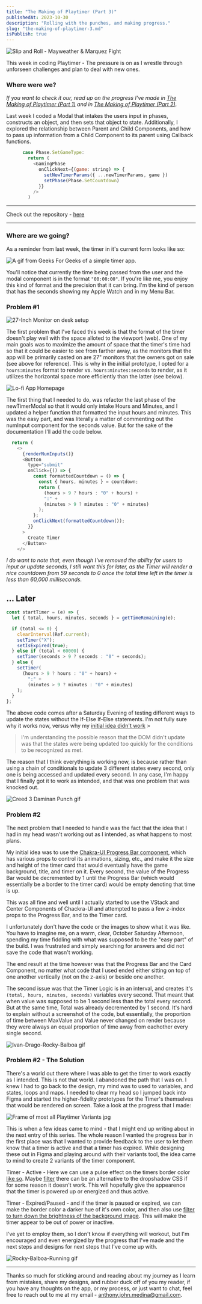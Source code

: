 ```yaml
---
title: "The Making of Playtimer (Part 3)"
publishedAt: 2023-10-30
description: "Rolling with the punches, and making progress."
slug: "the-making-of-playtimer-3.md"
isPublish: true
---
```


![Slip and Roll - Mayweather & Marquez Fight](https://cdn.gloveworx.com/images/box_g_mayweather_marquez_b1_576.2e16d0ba.fill-1600x900.jpg "Slip and Roll - Mayweather & Marquez Fight")

This week in coding Playtimer - The pressure is on as I wrestle through unforseen challenges and plan to deal with new ones.

### Where were we?

_If you want to check it our, read up on the progress I've made in [The Making of Playtimer (Part 1)](https://anthonyjmedina.com/posts/the-making-of-playtimer-1.md/) and in [The Making of Playtimer (Part 2)](https://anthonyjmedina.com/posts/the-making-of-playtimer-2.md/)._

Last week I coded a Modal that intakes the users input in phases, constructs an object, and then sets that object to state. Additionally, I explored the relationship between Parent and Child Components, and how to pass up information from a Child Component to its parent using Callback functions.

```javascript
      case Phase.SetGameType:
        return (
          <GamingPhase
            onClickNext={(game: string) => {
              setNewTimerParams({ ...newTimerParams, game })
              setPhase(Phase.SetCountdown)
            }}
          />
        )
```

---

Check out the repository - [here](https://github.com/ajm24027/playtimer)

---

### Where are we going?

As a reminder from last week, the timer in it's current form looks like so:

![A gif from Geeks For Geeks of a simple timer app.](https://media.geeksforgeeks.org/wp-content/uploads/20210625185346/Reactcountdown.gif "A gif from Geeks For Geeks of a simple timer app.")

You'll notice that currently the time being passed from the user and the modal component is in the format `"00:00:00"`. If you're like me, you enjoy this kind of format and the precision that it can bring. I'm the kind of person that has the seconds showing my Apple Watch and in my Menu Bar.

### Problem #1

![27-Inch Monitor on desk setup](https://assets.entrepreneur.com/content/3x2/2000/1629478920-Hero.jpg "27-Inch Monitor on desk setup")

The first problem that I've faced this week is that the format of the timer doesn't play well with the space alloted to the viewport (web). One of my main goals was to maximize the amount of space that the timer's time had so that it could be easier to see from farther away, as the monitors that the app will be primarily casted on are 27" monitors that the owners got on sale (see above for reference). This is why in the initial prototype, I opted for a `hours:minutes` format to render vs. `hours:minutes:seconds` to render, as it utilizes the horizontal space more efficiently than the latter (see below).

![Lo-fi App Homepage](https://anthonyjmedina-portfolio-images.s3.us-east-2.amazonaws.com/the_making_of_playtimer/playtimer-lofi.png "Lo-fi App Homepage")

The first thing that I needed to do, was refactor the last phase of the newTimerModal so that it would only intake Hours and Minutes, and I updated a helper function that formatted the input hours and minutes. This was the easy part, and was literally a matter of commenting out the numInput component for the seconds value. But for the sake of the documentation I'll add the code below.

```javascript
  return (
    <>
      {renderNumInputs()}
      <Button
        type="submit"
        onClick={() => {
          const formattedCountdown = () => {
            const { hours, minutes } = countdown;
            return (
              (hours > 9 ? hours : "0" + hours) +
              ":" +
              (minutes > 9 ? minutes : "0" + minutes)
            );
          };
          onClickNext(formattedCountdown());
        }}
      >
        Create Timer
      </Button>
    </>
```

_I do want to note that, even though I've removed the ability for users to input or update seconds, I still want this for later, as the Timer will render a nice countdown from 59 seconds to 0 once the total time left in the timer is less than 60,000 milliseconds._

## ... Later

```javascript
const startTimer = (e) => {
  let { total, hours, minutes, seconds } = getTimeRemaining(e);

  if (total <= 0) {
    clearInterval(Ref.current);
    setTimer("X");
    setIsExpired(true);
  } else if (total < 60000) {
    setTimer(seconds > 9 ? seconds : "0" + seconds);
  } else {
    setTimer(
      (hours > 9 ? hours : "0" + hours) +
        ":" +
        (minutes > 9 ? minutes : "0" + minutes)
    );
  }
};
```

The above code comes after a Saturday Evening of testing different ways to update the states without the If-Else If-Else statements. I'm not fully sure why it works now, versus why my [initial idea didn't work](https://anthonyjmedina.com/posts/the-making-of-playtimer-1.md/) >

> I'm understanding the possible reason that the DOM didn't update was that the states were being updated too quickly for the conditions to be recognized as met.

The reason that I think everything is working now, is because rather than using a chain of conditionals to update 3 different states every second, only one is being accessed and updated every second. In any case, I'm happy that I finally got it to work as intended, and that was one problem that was knocked out.

![Creed 3 Daminan Punch gif](https://media4.giphy.com/media/ix8rZoVYcFVw4aCp5O/source.gif "Creed 3 Daminan Punch gif")

### Problem #2

The next problem that I needed to handle was the fact that the idea that I had in my head wasn't working out as I intended, as what happens to most plans.

My initial idea was to use the [Chakra-UI Progress Bar component](https://chakra-ui.com/docs/components/progress/usage), which has various props to control its animations, sizing, etc., and make it the size and height of the timer card that would eventually have the game background, title, and timer on it. Every second, the value of the Progress Bar would be decremented by 1 until the Progress Bar (which would essentially be a border to the timer card) would be empty denoting that time is up.

This was all fine and well until I actually started to use the VStack and Center Components of Chackra-UI and attempted to pass a few z-index props to the Progress Bar, and to the Timer card.

I unfortunately don't have the code or the images to show what it was like. You have to imagine me, on a warm, clear, October Saturday Afternoon, spending my time fiddling with what was supposed to be the "easy part" of the build. I was frustrated and simply searching for answers and did not save the code that wasn't working.

The end result at the time however was that the Progress Bar and the Card Component, no matter what code that I used ended either sitting on top of one another vertically (not on the z-axis) or beside one another.

The second issue was that the Timer Logic is in an interval, and creates it's `(total, hours, minutes, seconds)` variables every second. That meant that when value was supposed to be 1 second less than the total every second. But at the same time, Total was already decremented by 1 second. It's hard to explain without a screenshot of the code, but essentially, the proportion of time between MaxValue and Value never changed on render because they were always an equal proportion of time away from eachother every single second.

![Ivan-Drago-Rocky-Balboa gif](https://media.tenor.com/GBEc3vMHn9IAAAAC/ivan-drago-rocky-balboa.gif "Ivan-Drago-Rocky-Balboa gif")

### Problem #2 - The Solution

There's a world out there where I was able to get the timer to work exactly as I intended. This is not that world. I abandoned the path that I was on. I knew I had to go back to the design, my mind was to used to variables, and states, loops and maps. I needed to clear my head so I jumped back into Figma and started the higher-fidelity prototypes for the Timer's themselves that would be rendered on screen. Take a look at the progress that I made:

![Frame of most all Playtimer Variants jpg](https://anthonyjmedina-portfolio-images.s3.us-east-2.amazonaws.com/the_making_of_playtimer/Timer.png "Frame of most all Playtimer Variants jpg")

This is when a few ideas came to mind - that I might end up writing about in the next entry of this series. The whole reason I wanted the progress bar in the first place was that I wanted to provide feedback to the user to let them know that a timer is active and that a timer has expired. While designing these out in Figma and playing around with their variants tool, the idea came to mind to create 2 variants of the timer component.

Timer - Active - Here we can use a pulse effect on the timers border color [like so](https://www.florin-pop.com/blog/2019/03/css-pulse-effect/). Maybe [filter](https://developer.mozilla.org/en-US/docs/Web/CSS/filter-function/drop-shadow) there can be an alternative to the dropshadow CSS if for some reason it doesn't work. This will hopefully give the appearence that the timer is powered up or energized and thus active.

Timer - Expired/Paused - and if the timer is paused or expired, we can make the border color a darker hue of it's own color, and then also use [filter to turn down the brightness of the background image](https://stackoverflow.com/questions/11535392/how-to-decrease-image-brightness-in-css). This will make the timer appear to be out of power or inactive.

I've yet to employ them, so I don't know if everything will workout, but I'm encouraged and even energized by the progress that I've made and the next steps and designs for next steps that I've come up with.

![Rocky-Balboa-Running gif](https://i.pinimg.com/originals/a5/29/6e/a5296e3531a9fdffd7e2844ce53a48ba.gif "Rocky-Balboa-Running gif")

---

Thanks so much for sticking around and reading about my journey as I learn from mistakes, share my designs, and rubber duck off of you my reader, if you have any thoughts on the app, or my process, or just want to chat, feel free to reach out to me at my email - anthony.john.medina@gmail.com.
